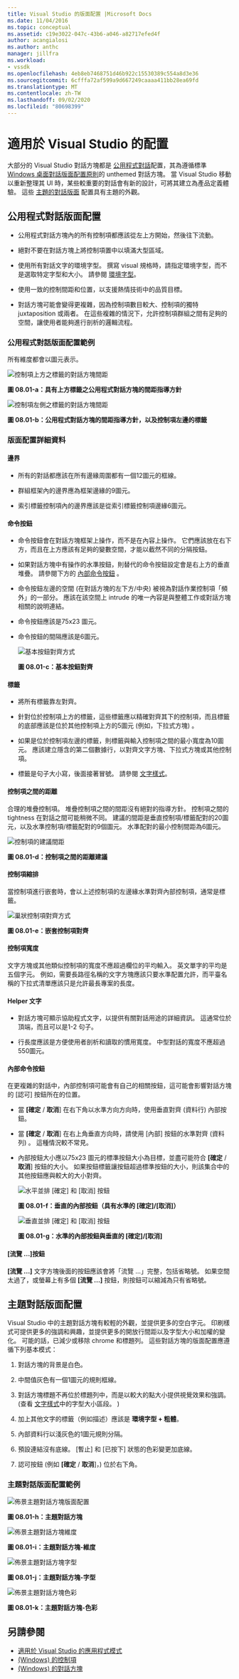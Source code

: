 ```yaml
---
title: Visual Studio 的版面配置 |Microsoft Docs
ms.date: 11/04/2016
ms.topic: conceptual
ms.assetid: c19e3022-047c-43b6-a046-a82717efed4f
author: acangialosi
ms.author: anthc
manager: jillfra
ms.workload:
- vssdk
ms.openlocfilehash: 4eb8eb7468751d46b922c15530389c554a8d3e36
ms.sourcegitcommit: 6cfffa72af599a9d667249caaaa411bb28ea69fd
ms.translationtype: MT
ms.contentlocale: zh-TW
ms.lasthandoff: 09/02/2020
ms.locfileid: "80698399"
---
```

# <a name="layout-for-visual-studio"></a>適用於 Visual Studio 的配置
大部分的 Visual Studio 對話方塊都是 [公用程式對話](../../extensibility/ux-guidelines/layout-for-visual-studio.md#BKMK_UtilityDialogLayout)配置，其為遵循標準 [Windows 桌面對話版面配置原則](/windows/desktop/uxguide/win-dialog-box)的 unthemed 對話方塊。 當 Visual Studio 移動以重新整理其 UI 時，某些較重要的對話會有新的設計，可將其建立為產品定義體驗。 這些 [主題的對話版面](../../extensibility/ux-guidelines/layout-for-visual-studio.md#BKMK_ThemedDialogLayout) 配置具有主題的外觀。

## <a name="utility-dialog-layout"></a><a name="BKMK_UtilityDialogLayout"></a> 公用程式對話版面配置

- 公用程式對話方塊內的所有控制項都應該從左上方開始，然後往下流動。

- 絕對不要在對話方塊上將控制項置中以填滿大型區域。

- 使用所有對話文字的環境字型。 撰寫 visual 規格時，請指定環境字型，而不是選取特定字型和大小。 請參閱 [環境字型](../../extensibility/ux-guidelines/fonts-and-formatting-for-visual-studio.md#BKMK_TheEnvironmentFont)。

- 使用一致的控制間距和位置，以支援熱情技術中的品質目標。

- 對話方塊可能會變得更複雜，因為控制項數目較大、控制項的獨特 juxtaposition 或兩者。 在這些複雜的情況下，允許控制項群組之間有足夠的空間，讓使用者能夠進行剖析的邏輯流程。

### <a name="utility-dialog-layout-examples"></a>公用程式對話版面配置範例
 所有維度都會以圖元表示。

 ![控制項上方之標籤的對話方塊間距](../../extensibility/ux-guidelines/media/0801-a_utilityspacingabove.png "0801-a_UtilitySpacingAbove")

 **圖 08.01-a：具有上方標籤之公用程式對話方塊的間距指導方針**

 ![控制項左側之標籤的對話方塊間距](../../extensibility/ux-guidelines/media/0801-b_utilityspacingleft.png "0801-b_UtilitySpacingLeft")

 **圖 08.01-b：公用程式對話方塊的間距指導方針，以及控制項左邊的標籤**

### <a name="layout-details"></a>版面配置詳細資料

#### <a name="margins"></a>邊界

- 所有的對話都應該在所有邊緣周圍都有一個12圖元的框線。

- 群組框架內的邊界應為框架邊緣的9圖元。

- 索引標籤控制項內的邊界應該是從索引標籤控制項邊緣6圖元。

#### <a name="command-buttons"></a>命令按鈕

- 命令按鈕會在對話方塊框架上操作，而不是在內容上操作。 它們應該放在右下方，而且在上方應該有足夠的變數空間，才能以截然不同的分隔按鈕。

- 如果對話方塊中有操作的水準按鈕，則替代的命令按鈕設定會是右上方的垂直堆疊。 請參閱下方的 [內部命令按鈕](../../extensibility/ux-guidelines/layout-for-visual-studio.md#BKMK_InteriorCommandButtons) 。

- 命令按鈕左邊的空間 (在對話方塊的左下方/中央) 被視為對話作業控制項「頻外」的一部分。 應該在該空間上 intrude 的唯一內容是與整體工作或對話方塊相關的說明連結。

- 命令按鈕應該是75x23 圖元。

- 命令按鈕的間隔應該是6圖元。

  ![基本按鈕對齊方式](../../extensibility/ux-guidelines/media/0801-c_buttonalign.png "0801-c_ButtonAlign")

  **圖 08.01-c：基本按鈕對齊**

#### <a name="labels"></a>標籤

- 將所有標籤靠左對齊。

- 針對位於控制項上方的標籤，這些標籤應以精確對齊其下的控制項，而且標籤的底部應該是位於其他控制項上方的5圖元 (例如，下拉式方塊) 。

- 如果是位於控制項左邊的標籤，則標籤與輸入控制項之間的最小寬度為10圖元。 應該建立隱含的第二個數據行，以對齊文字方塊、下拉式方塊或其他控制項。

- 標籤是句子大小寫，後面接著冒號。 請參閱 [文字樣式](../../extensibility/ux-guidelines/fonts-and-formatting-for-visual-studio.md#BKMK_TextStyle)。

#### <a name="distance-between-controls"></a>控制項之間的距離
 合理的堆疊控制項。 堆疊控制項之間的間距沒有絕對的指導方針。 控制項之間的 tightness 在對話之間可能稍微不同。 建議的間距是垂直控制項/標籤配對的20圖元，以及水準控制項/標籤配對的9個圖元。 水準配對的最小控制間距為6圖元。

 ![控制項的建議間距](../../extensibility/ux-guidelines/media/0801-d_controldistance.png "0801-d_ControlDistance")

 **圖 08.01-d：控制項之間的距離建議**

#### <a name="control-indentation"></a>控制項縮排
 當控制項進行嵌套時，會以上述控制項的左邊緣水準對齊內部控制項，通常是標籤。

 ![巢狀控制項對齊方式](../../extensibility/ux-guidelines/media/0801-e_controlalign.png "0801-e_ControlAlign")

 **圖 08.01-e：嵌套控制項對齊**

#### <a name="control-width"></a>控制項寬度
 文字方塊或其他類似控制項的寬度不應超過欄位的平均輸入。 英文單字的平均是五個字元。 例如，需要長路徑名稱的文字方塊應該只要水準配置允許，而平臺名稱的下拉式清單應該只是允許最長專案的長度。

#### <a name="helper-text"></a>Helper 文字

- 對話方塊可顯示協助程式文字，以提供有關對話用途的詳細資訊。 這通常位於頂端，而且可以是1-2 句子。

- 行長度應該是方便使用者剖析和讀取的慣用寬度。 中型對話的寬度不應超過550圖元。

#### <a name="interior-command-buttons"></a><a name="BKMK_InteriorCommandButtons"></a> 內部命令按鈕
 在更複雜的對話中，內部控制項可能會有自己的相關按鈕，這可能會影響對話方塊的 [認可] 按鈕所在的位置。

- 當 **[確定** / **取消**] 在右下角以水準方向方向時，使用垂直對齊 (資料行) 內部按鈕。

- 當 **[確定** / **取消**] 在右上角垂直方向時，請使用 [內部] 按鈕的水準對齊 (資料列) 。 這種情況較不常見。

- 內部按鈕大小應以75x23 圖元的標準按鈕大小為目標，並盡可能符合 **[確定** / **取消**] 按鈕的大小。 如果按鈕標籤讓按鈕超過標準按鈕的大小，則該集合中的其他按鈕應與較大的大小對齊。

  ![水平並排 [確定] 和 [取消] 按鈕](../../extensibility/ux-guidelines/media/0801-f_horizokcan.png "0801-f_HorizOKCan")

  **圖 08.01-f：垂直的內部按鈕（具有水準的 [確定]/[取消]）**

  ![垂直並排 [確定] 和 [取消] 按鈕](../../extensibility/ux-guidelines/media/0801-g_vertokcan.png "0801-g_VertOKCan")

  **圖 08.01-g：水準的內部按鈕與垂直的 [確定]/[取消]**

#### <a name="browse-button"></a>[流覽 ...]按鈕
 **[流覽 ...]** 文字方塊後面的按鈕應該會將「流覽 ...」完整，包括省略號。 如果空間太過了，或螢幕上有多個 **[流覽 ...]** 按鈕，則按鈕可以縮減為只有省略號。

## <a name="themed-dialog-layout"></a><a name="BKMK_ThemedDialogLayout"></a> 主題對話版面配置
 Visual Studio 中的主題對話方塊有較輕的外觀，並提供更多的空白字元。 印刷樣式可提供更多的強調和興趣，並提供更多的開放行間距以及字型大小和加權的變化。 可能的話，已減少或移除 chrome 和標題列。 這些對話方塊的版面配置應遵循下列基本模式：

1. 對話方塊的背景是白色。

2. 中間值灰色有一個1圖元的規則框線。

3. 對話方塊標題不再位於標題列中，而是以較大的點大小提供視覺效果和強調。  (查看 [文字樣式](../../extensibility/ux-guidelines/fonts-and-formatting-for-visual-studio.md#BKMK_TextStyle)中的字型大小區段。 ) 

4. 加上其他文字的標籤（例如描述）應該是 **環境字型 + 粗體**。

5. 內部資料行以淺灰色的1圖元規則分隔。

6. 預設連結沒有底線。 [暫止] 和 [已按下] 狀態的色彩變更加底線。

7. 認可按鈕 (例如 **[確定** / **取消**]，) 位於右下角。

### <a name="themed-dialog-layout-examples"></a>主題對話版面配置範例
 ![佈景主題對話方塊版面配置](../../extensibility/ux-guidelines/media/0801-h_themeddialog.png "0801-h_ThemedDialog")

 **圖 08.01-h：主題對話方塊**

 ![佈景主題對話方塊維度](../../extensibility/ux-guidelines/media/0801-i_themeddialogdimensions.png "0801-i_ThemedDialogDimensions")

 **圖 08.01-i：主題對話方塊-維度**

 ![佈景主題對話方塊字型](../../extensibility/ux-guidelines/media/0801-j_themeddialogfonts.png "0801-j_ThemedDialogFonts")

 **圖 08.01-j：主題對話方塊-字型**

 ![佈景主題對話方塊色彩](../../extensibility/ux-guidelines/media/0801-k_themeddialogcolors.png "0801-k_ThemedDialogColors")

 **圖 08.01-k：主題對話方塊-色彩**

## <a name="see-also"></a>另請參閱
- [適用於 Visual Studio 的應用程式模式](../../extensibility/ux-guidelines/application-patterns-for-visual-studio.md)
- [ (Windows) 的控制項 ](/windows/desktop/uxguide/controls)
- [ (Windows) 的對話方塊 ](/windows/desktop/uxguide/win-dialog-box)
